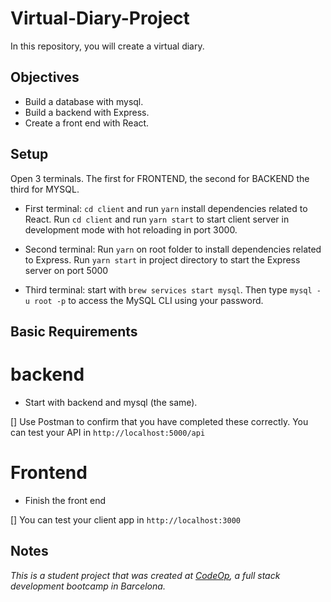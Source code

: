 # Virtual-Diary-Project

In this repository, you will create a virtual diary.

## Objectives

- Build a database with mysql.
- Build a backend with Express.
- Create a front end with React.

## Setup

Open 3 terminals. The first for FRONTEND, the second for BACKEND the third for MYSQL.

- First terminal: `cd client` and run `yarn` install dependencies related to React. Run `cd client` and run `yarn start` to start client server in development mode with hot reloading in port 3000. 
<!-- - run `npm install` to install React dependencies -->
<!-- cd client and run `npm start` to start client server -->

- Second terminal: Run `yarn` on root folder to install dependencies related to Express. Run `yarn start` in project directory to start the Express server on port 5000
  
- Third terminal: start with `brew services start mysql`. Then type `mysql -u root -p` to access the MySQL CLI using your password.

## Basic Requirements

  # backend

- Start with backend and mysql (the same).
  
[] Use Postman to confirm that you have completed these correctly. You can test your API in `http://localhost:5000/api`


 # Frontend
 
- Finish the front end
  
[] You can test your client app in `http://localhost:3000`


## Notes

_This is a student project that was created at [CodeOp](http://codeop.tech), a full stack development bootcamp in Barcelona._

